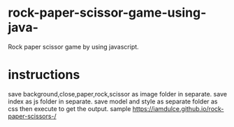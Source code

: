 # rock-paper-scissor-game-using-java-
Rock paper scissor game by using javascript.
# instructions
save background,close,paper,rock,scissor as image folder in separate. 
save index as js folder in separate.
save model and style as separate folder as css then execute to get the output.
sample https://iamdulce.github.io/rock-paper-scissors-/ 
